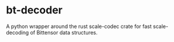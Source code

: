 # bt-decoder
A python wrapper around the rust scale-codec crate for fast scale-decoding of Bittensor data structures.
